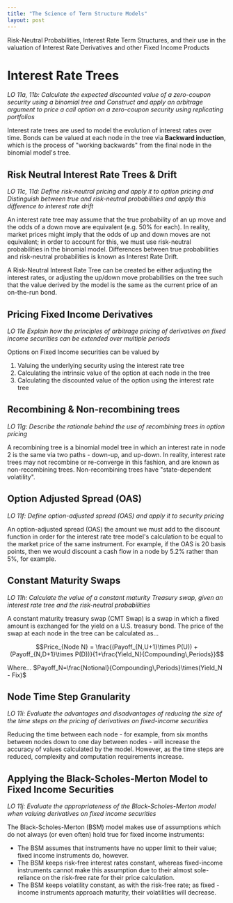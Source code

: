 ```yaml
---
title: "The Science of Term Structure Models"
layout: post
---
```

Risk-Neutral Probabilities, Interest Rate Term Structures, and their use in the valuation of Interest Rate Derivatives and other Fixed Income Products

# Interest Rate Trees
*LO 11a, 11b: Calculate the expected discounted value of a zero-coupon security using a binomial tree and Construct and apply an arbitrage argument to price a call option on a zero-coupon security using replicating portfolios*

Interest rate trees are used to model the evolution of interest rates over time. Bonds can be valued at each node in the tree via **Backward induction**, which is the process of "working backwards" from the final node in the binomial model's tree. 

## Risk Neutral Interest Rate Trees & Drift
*LO 11c, 11d: Define risk-neutral pricing and apply it to option pricing and Distinguish between true and risk-neutral probabilities and apply this difference to interest rate drift*

An interest rate tree may assume that the true probability of an up move and the odds of a down move are equivalent (e.g. 50% for each). In reality, market prices might imply that the odds of up and down moves are not equivalent; in order to account for this, we must use risk-neutral probabilities in the binomial model. Differences between true probabilities and risk-neutral probabilities is known as Interest Rate Drift.

A Risk-Neutral Interest Rate Tree can be created be either adjusting the interest rates, or adjusting the up/down move probabilities on the tree such that the value derived by the model is the same as the current price of an on-the-run bond. 

## Pricing Fixed Income Derivatives
*LO 11e Explain how the principles of arbitrage pricing of derivatives on fixed income securities can be extended over multiple periods*

Options on Fixed Income securities can be valued by
1. Valuing the underlying security using the interest rate tree
2. Calculating the intrinsic value of the option at each node in the tree
3. Calculating the discounted value of the option using the interest rate tree

## Recombining & Non-recombining trees
*LO 11g: Describe the rationale behind the use of recombining trees in option pricing*

A recombining tree is a binomial model tree in which an interest rate in node 2 is the same via two paths - down-up, and up-down. In reality, interest rate trees may not recombine or re-converge in this fashion, and are known as non-recombining trees. Non-recombining trees have "state-dependent volatility". 

## Option Adjusted Spread (OAS)
*LO 11f: Define option-adjusted spread (OAS) and apply it to security pricing*

An option-adjusted spread (OAS) the amount we must add to the discount function in order for the interest rate tree model's calculation to be equal to the market price of the same instrument. For example, if the OAS is 20 basis points, then we would discount a cash flow in a node by 5.2% rather than 5%, for example.

## Constant Maturity Swaps
*LO 11h: Calculate the value of a constant maturity Treasury swap, given an interest rate tree and the risk-neutral probabilities*

A constant maturity treasury swap (CMT Swap) is a swap in which a fixed amount is exchanged for the yield on a U.S. treasury bond. The price of the swap at each node in the tree can be calculated as...

$$Price_{Node N} = \frac{(Payoff_{N,U+1}\times P(U)) + (Payoff_{N,D+1}\times P(D))}{1+\frac{Yield_N}{Compounding\,Periods}}$$

Where...
$Payoff_N=\frac{Notional}{Compounding\,Periods}\times(Yield_N - Fix)$

## Node Time Step Granularity
*LO 11i: Evaluate the advantages and disadvantages of reducing the size of the time steps on the pricing of derivatives on fixed-income securities*

Reducing the time between each node - for example, from six months between nodes down to one day between nodes - will increase the accuracy of values calculated by the model. However, as the time steps are reduced, complexity and computation requirements increase. 

## Applying the Black-Scholes-Merton Model to Fixed Income Securities
*LO 11j: Evaluate the appropriateness of the Black-Scholes-Merton model when valuing derivatives on fixed income securities*

The Black-Scholes-Merton (BSM) model makes use of assumptions which do not always (or even often) hold true for fixed income instruments: 
- The BSM assumes that instruments have no upper limit to their value; fixed income instruments do, however.
- The BSM keeps risk-free interest rates constant, whereas fixed-income instruments cannot make this assumption due to their almost sole-reliance on the risk-free rate for their price calculation.
- The BSM keeps volatility constant, as with the risk-free rate; as fixed -income instruments approach maturity, their volatilities will decrease.

